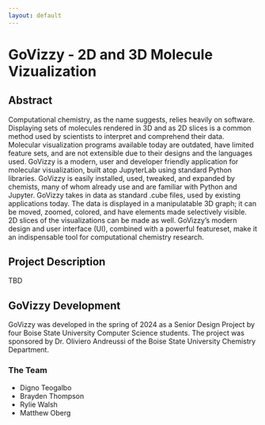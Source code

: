 ```yaml
---
layout: default
---
```


# GoVizzy - 2D and 3D Molecule Vizualization

## Abstract

Computational chemistry, as the name suggests, relies heavily on software. Displaying sets
of molecules rendered in 3D and as 2D slices is a common method used by scientists to interpret
and comprehend their data. Molecular visualization programs available today are outdated, have
limited feature sets, and are not extensible due to their designs and the languages used.
GoVizzy is a modern, user and developer friendly application for molecular visualization,
built atop JupyterLab using standard Python libraries. GoVizzy is easily installed, used,
tweaked, and expanded by chemists, many of whom already use and are familiar with
Python and Jupyter. GoVizzy takes in data as standard .cube files, used by existing
applications today. The data is displayed in a manipulatable 3D graph; it can be moved,
zoomed, colored, and have elements made selectively visible. 2D slices of the visualizations
can be made as well. GoVizzy’s modern design and user interface (UI), combined with a powerful
featureset, make it an indispensable tool for computational chemistry research.

## Project Description

TBD

## GoVizzy Development

GoVizzy was developed in the spring of 2024 as a Senior Design Project by four Boise State
University Computer Science students. The project was sponsored by Dr. Oliviero Andreussi of
the Boise State University Chemistry Department.

### The Team
 - Digno Teogalbo
 - Brayden Thompson
 - Rylie Walsh
 - Matthew Oberg

